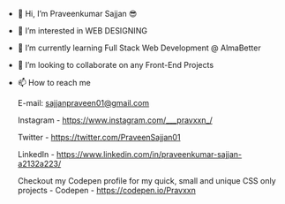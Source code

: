 - 👋 Hi, I’m Praveenkumar Sajjan 😎
- 👀 I’m interested in WEB DESIGNING  
- 🌱 I’m currently learning Full Stack Web Development @ AlmaBetter
- 💞️ I’m looking to collaborate on any Front-End Projects
- 📫 How to reach me
   
     E-mail: sajjanpraveen01@gmail.com
     
     Instagram - https://www.instagram.com/___pravxxn_/
     
     Twitter - https://twitter.com/PraveenSajjan01
     
     LinkedIn - https://www.linkedin.com/in/praveenkumar-sajjan-a2132a223/
     
     Checkout my Codepen profile for my quick, small and unique CSS only projects -
     Codepen - https://codepen.io/Pravxxn
     

<!---
Praveen-Sajjan/Praveen-Sajjan is a ✨ special ✨ repository because its `README.md` (this file) appears on your GitHub profile.
You can click the Preview link to take a look at your changes.
--->
